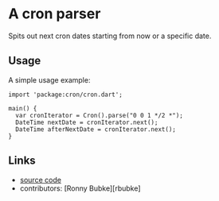 # A cron parser

Spits out next cron dates starting from now or a specific date.

## Usage

A simple usage example:

    import 'package:cron/cron.dart';

    main() {
      var cronIterator = Cron().parse("0 0 1 */2 *");
      DateTime nextDate = cronIterator.next();
      DateTime afterNextDate = cronIterator.next();
    }

## Links

- [source code][source]
- contributors: [Ronny Bubke][rbubke]

[source]: https://github.com/rbubke/cron-parser